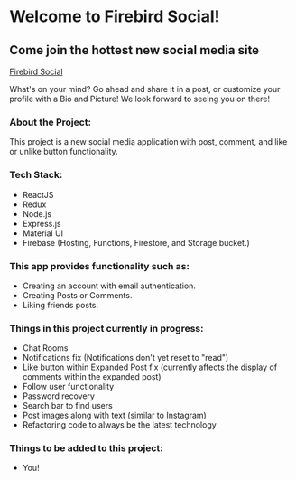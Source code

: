 # Welcome to Firebird Social!

## Come join the hottest new social media site
[Firebird Social](https://firebird.social)

What's on your mind? Go ahead and share it in a post, or customize your profile with a Bio and Picture!
We look forward to seeing you on there!

### About the Project:

This project is a new social media application with post, comment, and like or unlike button functionality.

### Tech Stack:
- ReactJS
- Redux
- Node.js
- Express.js
- Material UI
- Firebase (Hosting, Functions, Firestore, and Storage bucket.)

### This app provides functionality such as:

- Creating an account with email authentication.
- Creating Posts or Comments.
- Liking friends posts.

### Things in this project currently in progress:
- Chat Rooms
- Notifications fix (Notifications don't yet reset to "read")
- Like button within Expanded Post fix (currently affects the display of comments within the expanded post)
- Follow user functionality
- Password recovery
- Search bar to find users
- Post images along with text (similar to Instagram)
- Refactoring code to always be the latest technology

### Things to be added to this project:
- You!

